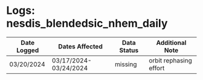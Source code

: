 # Logs: nesdis_blendedsic_nhem_daily


| Date Logged | Dates Affected | Data Status | Additional Note |
|----------|----------|----------|----------|
| 03/20/2024 | 03/17/2024-03/24/2024 | missing | orbit rephasing effort|


